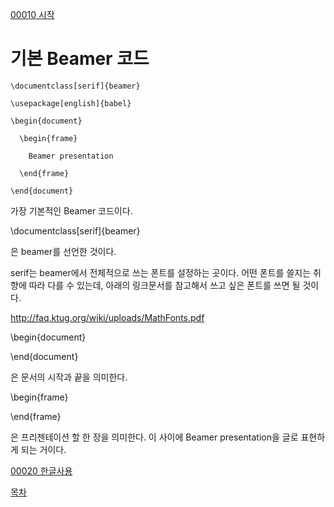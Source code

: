 [00010 시작](./00010_시작.md)

# 기본 Beamer 코드



```
\documentclass[serif]{beamer} 

\usepackage[english]{babel}

\begin{document}

  \begin{frame}

    Beamer presentation 

  \end{frame}
  
\end{document}
```
가장 기본적인 Beamer 코드이다. 

\documentclass[serif]{beamer}

은 beamer를 선언한 것이다. 

serif는 beamer에서 전체적으로 쓰는 폰트를 설정하는 곳이다. 어떤 폰트를 쓸지는 취향에 따라 다를 수 있는데, 아래의 링크문서를 참고해서 쓰고 싶은 폰트를 쓰면 될 것이다.

http://faq.ktug.org/wiki/uploads/MathFonts.pdf

\begin{document} 

\end{document}

은 문서의 시작과 끝을 의미한다.

\begin{frame}

\end{frame}

은 프리젠테이션 할 한 장을 의미한다. 이 사이에 Beamer presentation을 글로 표현하게 되는 거이다.


[00020 한글사용](./00020_한글사용.md)

[목차](./README.md)
